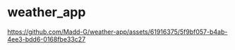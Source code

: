 # weather_app



https://github.com/Madd-G/weather-app/assets/61916375/5f9bf057-b4ab-4ee3-bdd6-0168fbe33c27

